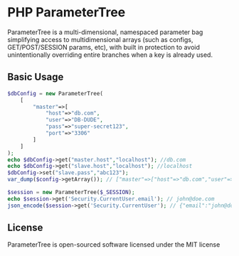 # PHP ParameterTree

ParameterTree is a multi-dimensional, namespaced parameter bag simplifying access to multidimensional arrays 
(such as configs, GET/POST/SESSION params, etc), with built in protection to avoid unintentionally overriding entire branches when a key is already used.

## Basic Usage

```php
$dbConfig = new ParameterTree(
    [   
        "master"=>[
            "host"=>"db.com",
            "user"=>"DB-DUDE",
            "pass"=>"super-secret123",
            "port"=>"3306"
        ]
    ]
);
echo $dbConfig->get("master.host","localhost"); //db.com
echo $dbConfig->get("slave.host","localhost"); //localhost
$dbConfig->set("slave.pass","abc123");
var_dump($config->getArray()); // ["master"=>["host"=>"db.com","user"=>"DB-DUDE","pass"=>"super-secret123","port"=>"3306],"slave"=>["pass"=>"abc123]]
```


```php
$session = new ParameterTree($_SESSION);
echo $session->get('Security.CurrentUser.email'); // john@doe.com
json_encode($session->get('Security.CurrentUser'); // {"email":"john@doe.com","hash":"4DFBT7W4567M23457N345678N345687"}
```



## License

ParameterTree is open-sourced software licensed under the MIT license